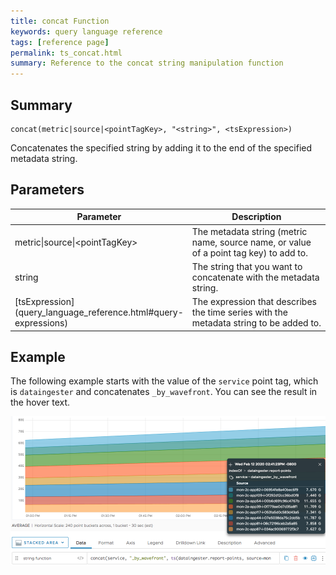 ```yaml
---
title: concat Function
keywords: query language reference
tags: [reference page]
permalink: ts_concat.html
summary: Reference to the concat string manipulation function
---
```

## Summary
```
concat(metric|source|<pointTagKey>, "<string>", <tsExpression>)
```
Concatenates the specified string by adding it to the end of the specified metadata string.


## Parameters
<table style="width: 100%;">
<tbody>
<thead>
<tr><th width="30%">Parameter</th><th width="70%">Description</th></tr>
</thead>
<tr>
<td markdown="span">metric|source|&lt;pointTagKey&gt;</td>
<td>The metadata string (metric name, source name, or value of a point tag key) to add to.</td></tr>
<tr>
<td markdown="span">string</td>
<td>The string that you want to concatenate with the metadata string.</td></tr>
<tr>
<td markdown="span"> [tsExpression](query_language_reference.html#query-expressions)</td>
<td>The expression that describes the time series with the metadata string to be added to.</td></tr>
</tbody>
</table>


## Example

The following example starts with the value of the `service` point tag, which is `dataingester` and concatenates `_by_wavefront`. You can see the result in the hover text.


![ts concat example](images/ts_concat.png)
